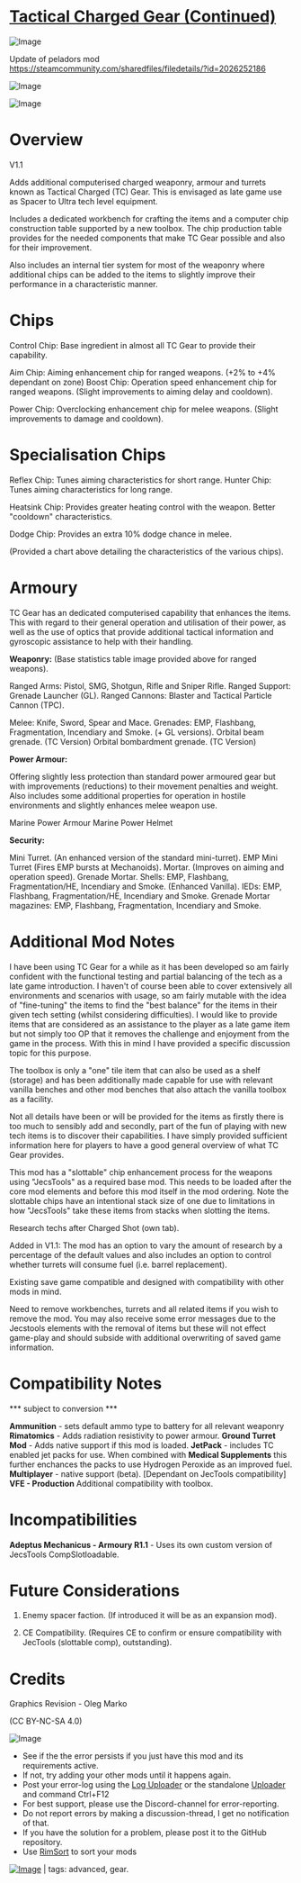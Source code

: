 # [Tactical Charged Gear (Continued)](https://steamcommunity.com/sharedfiles/filedetails/?id=2196429233)

![Image](https://i.imgur.com/buuPQel.png)

Update of peladors mod
https://steamcommunity.com/sharedfiles/filedetails/?id=2026252186

![Image](https://i.imgur.com/pufA0kM.png)
	
![Image](https://i.imgur.com/Z4GOv8H.png)

# Overview
 V1.1

Adds additional computerised charged weaponry, armour and turrets known as Tactical Charged (TC) Gear. This is envisaged as late game use as Spacer to Ultra tech level equipment.

Includes a dedicated workbench for crafting the items and a computer chip construction table supported by a new toolbox. The chip production table provides for the needed components that make TC Gear possible and also for their improvement.

Also includes an internal tier system for most of the weaponry where additional chips can be added to the items to slightly improve their performance in a characteristic manner.


# Chips


Control Chip: Base ingredient in almost all TC Gear to provide their capability.

Aim Chip: Aiming enhancement chip for ranged weapons. (+2% to +4% dependant on zone)
Boost Chip: Operation speed enhancement chip for ranged weapons. (Slight improvements to aiming delay and cooldown).

Power Chip: Overclocking enhancement chip for melee weapons. (Slight improvements to damage and cooldown).

 
# Specialisation Chips


Reflex Chip: Tunes aiming characteristics for short range.
Hunter Chip: Tunes aiming characteristics for long range.

Heatsink Chip: Provides greater heating control with the weapon. Better "cooldown" characteristics.

Dodge Chip: Provides an extra 10% dodge chance in melee.


(Provided a chart above detailing the characteristics of the various chips).


# Armoury


TC Gear has an dedicated computerised capability that enhances the items. This with regard to their general operation and utilisation of their power, as well as the use of optics that provide additional tactical information and gyroscopic assistance to help with their handling.

**Weaponry:** (Base statistics table image provided above for ranged weapons).

Ranged Arms: Pistol, SMG, Shotgun, Rifle and Sniper Rifle.
Ranged Support: Grenade Launcher (GL).
Ranged Cannons: Blaster and Tactical Particle Cannon (TPC).

Melee: Knife, Sword, Spear and Mace.
Grenades: EMP, Flashbang, Fragmentation, Incendiary and Smoke. (+ GL versions).
Orbital beam grenade. (TC Version)
Orbital bombardment grenade. (TC Version)

**Power Armour:**

Offering slightly less protection than standard power armoured gear but with improvements (reductions) to their movement penalties and weight. Also includes some additional properties for operation in hostile environments and slightly enhances melee weapon use.

Marine Power Armour
Marine Power Helmet

**Security:**

Mini Turret. (An enhanced version of the standard mini-turret).
EMP Mini Turret (Fires EMP bursts at Mechanoids).
Mortar. (Improves on aiming and operation speed).
Grenade Mortar.
Shells: EMP, Flashbang, Fragmentation/HE, Incendiary and Smoke. (Enhanced Vanilla).
IEDs: EMP, Flashbang, Fragmentation/HE, Incendiary and Smoke.
Grenade Mortar magazines: EMP, Flashbang, Fragmentation, Incendiary and Smoke.


# Additional Mod Notes


I have been using TC Gear for a while as it has been developed so am fairly confident with the functional testing and partial balancing of the tech as a late game introduction. I haven't of course been able to cover extensively all environments and scenarios with usage, so am fairly mutable with the idea of "fine-tuning" the items to find the "best balance" for the items in their given tech setting (whilst considering difficulties). I would like to provide items that are considered as an assistance to the player as a late game item but not simply too OP that it removes the challenge and enjoyment from the game in the process. With this in mind I have provided a specific discussion topic for this purpose.

The toolbox is only a "one" tile item that can also be used as a shelf (storage) and has been additionally made capable for use with relevant vanilla benches and other mod benches that also attach the vanilla toolbox as a facility.

Not all details have been or will be provided for the items as firstly there is too much to sensibly add and secondly, part of the fun of playing with new tech items is to discover their capabilities. I have simply provided sufficient information here for players to have a good general overview of what TC Gear provides. 

This mod has a "slottable" chip enhancement process for the weapons using "JecsTools" as a required base mod. This needs to be loaded after the core mod elements and before this mod itself in the mod ordering. Note the slottable chips have an intentional stack size of one due to limitations in how "JecsTools" take these items from stacks when slotting the items.

Research techs after Charged Shot (own tab).

Added in V1.1: The mod has an option to vary the amount of research by a percentage of the default values and also includes an option to control whether turrets will consume fuel (i.e. barrel replacement).

Existing save game compatible and designed with compatibility with other mods in mind. 

Need to remove workbenches, turrets and all related items if you wish to remove the mod. You may also receive some error messages due to the Jecstools elements with the removal of items but these will not effect game-play and should subside with additional overwriting of saved game information.


# Compatibility Notes
 *** subject to conversion ***

**Ammunition** - sets default ammo type to battery for all relevant weaponry
**Rimatomics** - Adds radiation resistivity to power armour.
**Ground Turret Mod** - Adds native support if this mod is loaded.
**JetPack** - includes TC enabled jet packs for use. When combined with **Medical Supplements** this further enchances the packs to use Hydrogen Peroxide as an improved fuel.
**Multiplayer** - native support (beta). [Dependant on JecTools compatibility]
**VFE - Production** Additional compatibility with toolbox.

# Incompatibilities


**Adeptus Mechanicus - Armoury R1.1** - Uses its own custom version of JecsTools CompSlotloadable.


# Future Considerations


1) Enemy spacer faction. (If introduced it will be as an expansion mod).

2) CE Compatibility. (Requires CE to confirm or ensure compatibility with JecTools (slottable comp), outstanding).

# Credits


Graphics Revision - Oleg Marko

(CC BY-NC-SA 4.0)


![Image](https://i.imgur.com/PwoNOj4.png)



-  See if the the error persists if you just have this mod and its requirements active.
-  If not, try adding your other mods until it happens again.
-  Post your error-log using the [Log Uploader](https://steamcommunity.com/sharedfiles/filedetails/?id=2873415404) or the standalone [Uploader](https://steamcommunity.com/sharedfiles/filedetails/?id=2873415404) and command Ctrl+F12
-  For best support, please use the Discord-channel for error-reporting.
-  Do not report errors by making a discussion-thread, I get no notification of that.
-  If you have the solution for a problem, please post it to the GitHub repository.
-  Use [RimSort](https://github.com/RimSort/RimSort/releases/latest) to sort your mods

 

[![Image](https://img.shields.io/github/v/release/emipa606/TacticalChargedGear?label=latest%20version&style=plastic&color=9f1111&labelColor=black)](https://steamcommunity.com/sharedfiles/filedetails/changelog/2196429233) | tags:  advanced,  gear.
